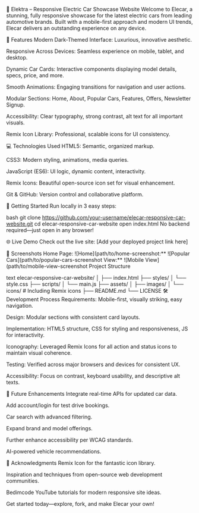 🚗 Elektra – Responsive Electric Car Showcase Website
Welcome to Elecar, a stunning, fully responsive showcase for the latest electric cars from leading automotive brands. Built with a mobile-first approach and modern UI trends, Elecar delivers an outstanding experience on any device.

🌟 Features
Modern Dark-Themed Interface: Luxurious, innovative aesthetic.

Responsive Across Devices: Seamless experience on mobile, tablet, and desktop.

Dynamic Car Cards: Interactive components displaying model details, specs, price, and more.

Smooth Animations: Engaging transitions for navigation and user actions.

Modular Sections: Home, About, Popular Cars, Features, Offers, Newsletter Signup.

Accessibility: Clear typography, strong contrast, alt text for all important visuals.

Remix Icon Library: Professional, scalable icons for UI consistency.

💻 Technologies Used
HTML5: Semantic, organized markup.

CSS3: Modern styling, animations, media queries.

JavaScript (ES6): UI logic, dynamic content, interactivity.

Remix Icons: Beautiful open-source icon set for visual enhancement.

Git & GitHub: Version control and collaborative platform.

🚀 Getting Started
Run locally in 3 easy steps:

bash
git clone https://github.com/your-username/elecar-responsive-car-website.git
cd elecar-responsive-car-website
open index.html
No backend required—just open in any browser!

🌐 Live Demo
Check out the live site: [Add your deployed project link here]

📸 Screenshots
Home Page: ![Home](path/to/home-screenshot:** ![Popular Cars](path/to/popular-cars-screenshot View:** ![Mobile View](path/to/mobile-view-screenshot Project Structure

text
elecar-responsive-car-website/
│
├── index.html
├── styles/
│   └── style.css
├── scripts/
│   └── main.js
├── assets/
│   ├── images/
│   └── icons/     # Including Remix icons
├── README.md
└── LICENSE
🛠️ Development Process
Requirements: Mobile-first, visually striking, easy navigation.

Design: Modular sections with consistent card layouts.

Implementation: HTML5 structure, CSS for styling and responsiveness, JS for interactivity.

Iconography: Leveraged Remix Icons for all action and status icons to maintain visual coherence.

Testing: Verified across major browsers and devices for consistent UX.

Accessibility: Focus on contrast, keyboard usability, and descriptive alt texts.

🔮 Future Enhancements
Integrate real-time APIs for updated car data.

Add account/login for test drive bookings.

Car search with advanced filtering.

Expand brand and model offerings.

Further enhance accessibility per WCAG standards.

AI-powered vehicle recommendations.


🙏 Acknowledgments
Remix Icon for the fantastic icon library.

Inspiration and techniques from open-source web development communities.

Bedimcode YouTube tutorials for modern responsive site ideas.

Get started today—explore, fork, and make Elecar your own!



